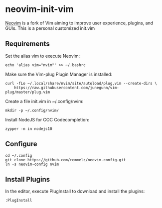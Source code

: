 # neovim-init-vim
[Neovim](https://neovim.io/) is a fork of Vim aiming to improve user experience, 
plugins, and GUIs. This is a personal customized init.vim

## Requirements
Set the alias vim to execute Neovim:

    echo 'alias vim="nvim"' >> ~/.bashrc

Make sure the Vim-plug Plugin Manager is installed:

    curl -fLo ~/.local/share/nvim/site/autoload/plug.vim --create-dirs \
        https://raw.githubusercontent.com/junegunn/vim-plug/master/plug.vim

Create a file init.vim in ~/.config/nvim:

    mkdir -p ~/.config/nvim/

Install NodeJS for COC Codecompletion:

    zypper -n in nodejs10

## Configure

    cd ~/.config
    git clone https://github.com/remmelz/neovim-config.git
    ln -s neovim-config nvim


## Install Plugins
In the editor, execute PlugInstall to download and install the plugins:

    :PlugInstall



